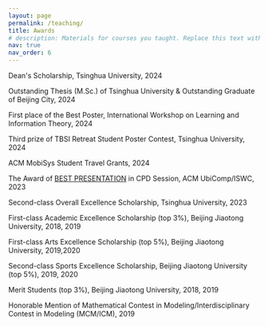 ```yaml
---
layout: page
permalink: /teaching/
title: Awards
# description: Materials for courses you taught. Replace this text with your description.
nav: true
nav_order: 6
---
```



<i class="fa fa-trophy"></i> Dean's Scholarship, Tsinghua University, 2024

<i class="fa fa-trophy"></i> Outstanding Thesis (M.Sc.) of Tsinghua University & Outstanding Graduate of Beĳing City, 2024

<i class="fa fa-trophy"></i> First place of the Best Poster, International Workshop on Learning and Information Theory, 2024

<i class="fa fa-trophy"></i> Third prize of TBSI Retreat Student Poster Contest, Tsinghua University, 2024

<i class="fa fa-trophy"></i> ACM MobiSys Student Travel Grants, 2024

<i class="fa fa-trophy"></i> The Award of [BEST PRESENTATION](/assets/pdf/CPD2023.pdf) in CPD Session, ACM UbiComp/ISWC, 2023

<i class="fa fa-trophy"></i> Second-class Overall Excellence Scholarship, Tsinghua University, 2023

<i class="fa fa-trophy"></i> First-class Academic Excellence Scholarship (top 3%), Beijing Jiaotong University, 2018, 2019 

<i class="fa fa-trophy"></i> First-class Arts Excellence Scholarship (top 5%), Beijing Jiaotong University, 2019,2020 

<i class="fa fa-trophy"></i> Second-class Sports Excellence Scholarship, Beijing Jiaotong University (top 5%), 2019, 2020

<i class="fa fa-trophy"></i> Merit Students (top 3%), Beijing Jiaotong University, 2018, 2019

<i class="fa fa-trophy"></i> Honorable Mention of Mathematical Contest in Modeling/Interdisciplinary Contest in Modeling (MCM/ICM), 2019

